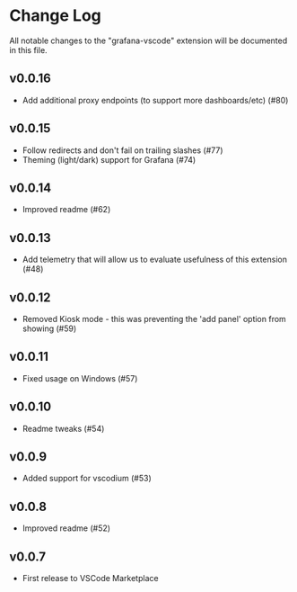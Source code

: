 # Change Log

All notable changes to the "grafana-vscode" extension will be documented in this file.

## v0.0.16
- Add additional proxy endpoints (to support more dashboards/etc) (#80)

## v0.0.15
- Follow redirects and don't fail on trailing slashes (#77)
- Theming (light/dark) support for Grafana (#74)

## v0.0.14
- Improved readme (#62)

## v0.0.13
- Add telemetry that will allow us to evaluate usefulness of this extension (#48)

## v0.0.12
- Removed Kiosk mode - this was preventing the 'add panel' option from showing (#59)

## v0.0.11
- Fixed usage on Windows (#57)

## v0.0.10
- Readme tweaks (#54)

## v0.0.9
- Added support for vscodium (#53)

## v0.0.8
- Improved readme (#52)

## v0.0.7
- First release to VSCode Marketplace
